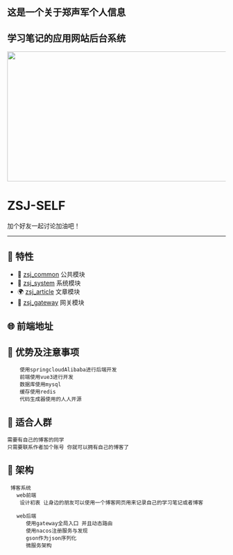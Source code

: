 ## 这是一个关于郑声军个人信息
## 学习笔记的应用网站后台系统
<div>
<div align = "left">    
<img src="https://edu-zsj-1010.oss-cn-beijing.aliyuncs.com/image/jun.jpg" width = 600 height = 300/>
</div>
<p align = "center">    
</p>

<h1> ZSJ-SELF</h1>
<p>加个好友一起讨论加油吧！</p>
</div>


---

## 🎉 特性

- 💪 [zsj_common](zsj_common)  公共模块
- 💅 [zsj_system](zsj_system)   系统模块
- 🌍 [zsj_article](zsj_article) 文章模块
- 👏 [zsj_gateway](zsj_gateway) 网关模块


## 🌐 前端地址


## 📌 优势及注意事项

```
    使用springcloudAlibaba进行后端开发
    前端使用vue3进行开发
    数据库使用mysql
    缓存使用redis
    代码生成器使用的人人开源
```

## 💚 适合人群
    需要有自己的博客的同学
    只需要联系作者加个账号 你就可以拥有自己的博客了
## 💚 架构
~~~
 博客系统
   web前端
    设计初衷 让身边的朋友可以使用一个博客网页用来记录自己的学习笔记或者博客
        
   web后端
      使用gateway全局入口 并且动态路由
      使用nacos注册服务与发现
      gson作为json序列化
      微服务架构
   
~~~


